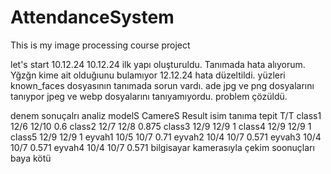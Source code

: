 # AttendanceSystem

This is my image processing course project

let's start 10.12.24
10.12.24 ilk yapı oluşturuldu. Tanımada hata alıyorum. Yğzğn kime ait olduğıunu bulamıyor
12.12.24 hata düzeltildi. yüzleri known_faces dosyasının tanımada sorun vardı. ade jpg ve png dosyalarını tanıypor jpeg ve webp dosyalarını tanıyamıyordu. problem çözüldü.

denem sonuçalrı analiz 
        modelS      CamereS     Result
isim    tanıma      tepit       T/T
class1  12/6         12/10       0.6
class2  12/7         12/8        0.875
class3  12/9         12/9        1
class4  12/9         12/9        1
class5  12/9         12/9        1
eyvah1  10/5         10/7        0.71
eyvah2  10/4         10/7        0.571
eyvah3  10/4         10/7        0.571
eyvah4  10/4         10/7        0.571
bilgisayar kamerasıyla çekim soonuçları baya kötü